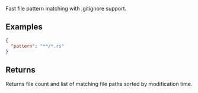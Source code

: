 Fast file pattern matching with .gitignore support.

## Examples

```json
{
  "pattern": "**/*.rs"
}
```

## Returns

Returns file count and list of matching file paths sorted by modification time.
